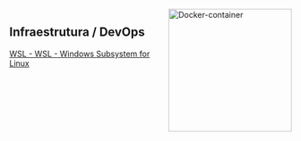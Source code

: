 <div style="display: inline_block"><br>
  <img align="right" alt="Docker-container" style="width: auto; height:220px;" 
     src="https://www.clouddog.com.br/static/63301c5645a5b9e5c56086ac98df9036/c43c2/processo-devops.webp">
</div>

## Infraestrutura / DevOps

[WSL - WSL - Windows Subsystem for Linux](https://github.com/dev-carvalho/dev-ops/blob/main/WSL%20-%20Windows%20Subsystem%20for%20Linux.md)
